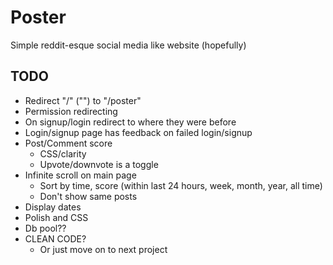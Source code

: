 # Poster

Simple reddit-esque social media like website (hopefully)

## TODO

- Redirect "/" ("") to "/poster"
- Permission redirecting
- On signup/login redirect to where they were before
- Login/signup page has feedback on failed login/signup
- Post/Comment score
    - CSS/clarity
    - Upvote/downvote is a toggle 
- Infinite scroll on main page
    - Sort by time, score (within last 24 hours, week, month, year, all time)
    - Don't show same posts
- Display dates
- Polish and CSS
- Db pool??
- CLEAN CODE?
    - Or just move on to next project